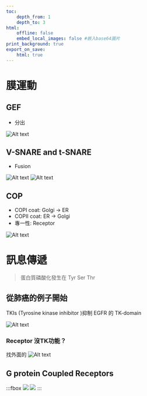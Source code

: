 ```yaml
---
toc:
    depth_from: 1
    depth_to: 3
html:
    offline: false
    embed_local_images: false #嵌入base64圖片
print_background: true
export_on_save:
    html: true
---
```

# 膜運動

## GEF 
- 分出

![Alt text](paste_src/image-6.png)

## V-SNARE and t-SNARE 
- Fusion 
  
![Alt text](paste_src/image-7.png)
![Alt text](paste_src/image-8.png)

## COP
- COPI coat: Golgi &rarr; ER 
- COPII coat: ER &rarr; Golgi
- 專一性: Receptor


![Alt text](paste_src/image-9.png)
# 訊息傳遞
>蛋白質磷酸化發生在 Tyr Ser Thr

## 從肺癌的例子開始
TKIs (Tyrosine kinase inhibitor )抑制 EGFR 的 TK-domain 

![Alt text](paste_src/image-13.png)

### Receptor 沒TK功能？
找外面的
![Alt text](paste_src/image-14.png)

## G protein Coupled Receptors
:::fbox
![](paste_src/image-15.png)
![](paste_src/image-16.png)
:::

